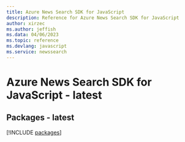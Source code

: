 ```yaml
---
title: Azure News Search SDK for JavaScript
description: Reference for Azure News Search SDK for JavaScript
author: xirzec
ms.author: jeffish
ms.data: 04/06/2023
ms.topic: reference
ms.devlang: javascript
ms.service: newssearch
---
```

# Azure News Search SDK for JavaScript - latest
## Packages - latest
[!INCLUDE [packages](news-search-index.md)]